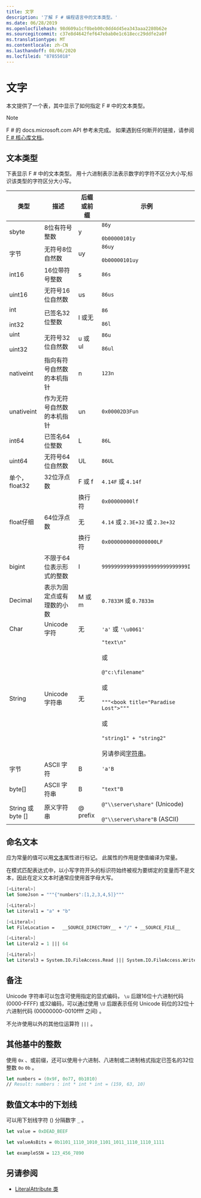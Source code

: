 ```yaml
---
title: 文字
description: '了解 F # 编程语言中的文本类型。'
ms.date: 06/28/2019
ms.openlocfilehash: 98d609a1cf0beb00c0dd4d45ea343aaa2280b62e
ms.sourcegitcommit: c37e8d4642fef647ebab0e1c618ecc29ddfe2a0f
ms.translationtype: MT
ms.contentlocale: zh-CN
ms.lasthandoff: 08/06/2020
ms.locfileid: "87855018"
---
```

# <a name="literals"></a>文字

本文提供了一个表，其中显示了如何指定 F # 中的文本类型。

> [!NOTE]
> F # 的 docs.microsoft.com API 参考未完成。 如果遇到任何断开的链接，请参阅[F # 核心库文档](https://fsharp.github.io/fsharp-core-docs/)。

## <a name="literal-types"></a>文本类型

下表显示 F # 中的文本类型。 用十六进制表示法表示数字的字符不区分大小写;标识该类型的字符区分大小写。

|类型|描述|后缀或前缀|示例|
|----|-----------|----------------|--------|
|sbyte|8位有符号整数|y|`86y`<br /><br />`0b00000101y`|
|字节|无符号8位自然数|uy|`86uy`<br /><br />`0b00000101uy`|
|int16|16位带符号整数|s|`86s`|
|uint16|无符号16位自然数|us|`86us`|
|int<br /><br />int32|已签名32位整数|l 或无|`86`<br /><br />`86l`|
|uint<br /><br />uint32|无符号32位自然数|u 或 ul|`86u`<br /><br />`86ul`|
|nativeint|指向有符号自然数的本机指针|n|`123n`|
|unativeint|作为无符号自然数的本机指针|un|`0x00002D3Fun`|
|int64|已签名64位整数|L|`86L`|
|uint64|无符号64位自然数|UL|`86UL`|
|单个，float32|32位浮点数|F 或 f|`4.14F` 或 `4.14f`|
|||换行符|`0x00000000lf`|
|float仔细|64位浮点数|无|`4.14` 或 `2.3E+32` 或 `2.3e+32`|
|||换行符|`0x0000000000000000LF`|
|bigint|不限于64位表示形式的整数|I|`9999999999999999999999999999I`|
|Decimal|表示为固定点或有理数的小数|M 或 m|`0.7833M` 或 `0.7833m`|
|Char|Unicode 字符|无|`'a'` 或 `'\u0061'`|
|String|Unicode 字符串|无|`"text\n"`<br /><br />或<br /><br />`@"c:\filename"`<br /><br />或<br /><br />`"""<book title="Paradise Lost">"""`<br /><br />或<br /><br />`"string1" + "string2"`<br /><br />另请参阅[字符串](Strings.md)。|
|字节|ASCII 字符|B|`'a'B`|
|byte[]|ASCII 字符串|B|`"text"B`|
|String 或 byte []|原义字符串|@ prefix|`@"\\server\share"` (Unicode) <br /><br />`@"\\server\share"B` (ASCII) |

## <a name="named-literals"></a>命名文本

应为常量的值可以用[文本](https://msdn.microsoft.com/library/465f36ce-d146-41c0-b425-679c509cd285)属性进行标记。 此属性的作用是使值编译为常量。

在模式匹配表达式中，以小写字符开头的标识符始终被视为要绑定的变量而不是文本，因此在定义文本时通常应使用首字母大写。

```fsharp
[<Literal>]
let SomeJson = """{"numbers":[1,2,3,4,5]}"""

[<Literal>]
let Literal1 = "a" + "b"

[<Literal>]
let FileLocation =   __SOURCE_DIRECTORY__ + "/" + __SOURCE_FILE__

[<Literal>]
let Literal2 = 1 ||| 64

[<Literal>]
let Literal3 = System.IO.FileAccess.Read ||| System.IO.FileAccess.Write
```

## <a name="remarks"></a>备注

Unicode 字符串可以包含可使用指定的显式编码， `\u` 后跟16位十六进制代码 (0000-FFFF) 或32编码，可以通过使用 `\U` 后跟表示任何 Unicode 码位的32位十六进制代码 (00000000-0010ffff 之间) 。

不允许使用以外的其他位运算符 `|||` 。

## <a name="integers-in-other-bases"></a>其他基中的整数

使用 `0x` 、或前缀，还可以使用十六进制、八进制或二进制格式指定已签名的32位整数 `0o` `0b` 。

```fsharp
let numbers = (0x9F, 0o77, 0b1010)
// Result: numbers : int * int * int = (159, 63, 10)
```

## <a name="underscores-in-numeric-literals"></a>数值文本中的下划线

可以用下划线字符 () 分隔数字 `_` 。

```fsharp
let value = 0xDEAD_BEEF

let valueAsBits = 0b1101_1110_1010_1101_1011_1110_1110_1111

let exampleSSN = 123_456_7890
```

## <a name="see-also"></a>另请参阅

- [LiteralAttribute 类](https://msdn.microsoft.com/visualfsharpdocs/conceptual/core.literalattribute-class-%5bfsharp%5d)
